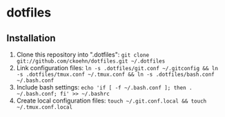 dotfiles
========

## Installation

1. Clone this repository into ".dotfiles": `git clone git://github.com/ckoehn/dotfiles.git ~/.dotfiles`
2. Link configuration files: `ln -s .dotfiles/git.conf ~/.gitconfig && ln -s .dotfiles/tmux.conf ~/.tmux.conf && ln -s .dotfiles/bash.conf ~/.bash.conf`
3. Include bash settings: `echo 'if [ -f ~/.bash.conf ]; then . ~/.bash.conf; fi' >> ~/.bashrc` 
4. Create local configuration files: `touch ~/.git.conf.local && touch ~/.tmux.conf.local`
